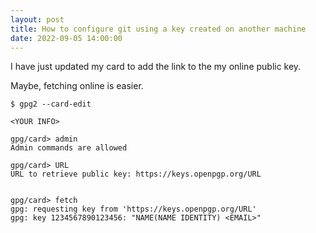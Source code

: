 ```yaml
---
layout: post
title: How to configure git using a key created on another machine
date: 2022-09-05 14:00:00
---
```


I have just updated my card to add the link to the my online public key.

Maybe, fetching online is easier.

```
$ gpg2 --card-edit

<YOUR INFO>

gpg/card> admin
Admin commands are allowed

gpg/card> URL
URL to retrieve public key: https://keys.openpgp.org/URL


gpg/card> fetch
gpg: requesting key from 'https://keys.openpgp.org/URL'
gpg: key 1234567890123456: "NAME(NAME IDENTITY) <EMAIL>"
```